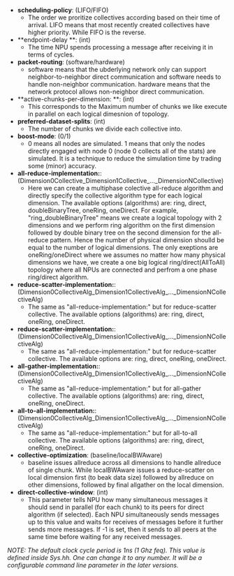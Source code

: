 *  **scheduling-policy**: (LIFO/FIFO) 
	* The order we proritize collectives according based on their time of arrival.
        LIFO means that most recently created collectives have higher priority. While
	FIFO is the reverse.
*   **endpoint-delay **: (int)
	* The time NPU spends processing a message after receiving it in terms of cycles.
*   **packet-routing**: (software/hardware)
	* software means that the ubderlying network only can support neighbor-to-neighbor 
	direct communication and software needs to handle non-neighbor communication.
        hardware means that the network protocol allows non-neighbor direct communication.
*  **active-chunks-per-dimension: **: (int)
	* This corresponds to the Maximum number of chunks we like execute in parallel on
	each logical dimesnion of topology.
*  **preferred-dataset-splits**: (int)
	* The number of chunks we divide each collective into.
*  **boost-mode**: (0/1)
	* 0 means all nodes are simulated. 1 means that only the nodes
	directly engaged with node 0 (node 0 collects all of the stats)
	are simulated. It is a technique to reduce the simulation time
	by trading some (minor) accuracy.
* **all-reduce-implementation:**: (Dimension0Collective_Dimension1Collective_...\_DimensionNCollective)
	* Here we can create a multiphase colective all-reduce algorithm and directly specify
	the collective algorithm type for each logical dimension. The available options (algorithms) are:
	ring, direct, doubleBinaryTree, oneRing, oneDirect.
	For example, "ring_doubleBinaryTree" means we create a 
	logical topology with 2 dimensions and we perform ring algorithm
	on the first dimension followed by double binary tree on the second
	dimension for the all-reduce pattern. Hence the number of physical dimension shoulld be
	equal to the number of logical dimensions. The only exeptions are oneRing/oneDirect
	where we assumes no matter how many physical dimensions we have, we create a one big logical
	ring/direct(AllToAll) topology where all NPUs are connected and perfrom a one phase ring/direct algorithm. 
* **reduce-scatter-implementation:**: (Dimension0CollectiveAlg_Dimension1CollectiveAlg_...\_DimensionNCollectiveAlg)
	* The same as "all-reduce-implementation:" but for reduce-scatter collective. 
	The available options (algorithms) are: ring, direct, oneRing, oneDirect.
* **reduce-scatter-implementation:**: (Dimension0CollectiveAlg_Dimension1CollectiveAlg_...\_DimensionNCollectiveAlg)
	* The same as "all-reduce-implementation:" but for reduce-scatter collective. 
	The available options are: ring, direct, oneRing, oneDirect.
* **all-gather-implementation:**: (Dimension0CollectiveAlg_Dimension1CollectiveAlg_...\_DimensionNCollectiveAlg)
	* The same as "all-reduce-implementation:" but for all-gather collective. 
	The available options (algorithms) are: ring, direct, oneRing, oneDirect.
* **all-to-all-implementation:**: (Dimension0CollectiveAlg_Dimension1CollectiveAlg_...\_DimensionNCollectiveAlg)
	* The same as "all-reduce-implementation:" but for all-to-all collective. 
	The available options (algorithms) are: ring, direct, oneRing, oneDirect.  
* **collective-optimization**: (baseline/localBWAware)
	* baseline issues allreduce across all dimensions to handle
	allreduce of single chunk. While localBWAware issues a 
	reduce-scatter on  local dimension first (to beak data size)
	followed by allreduce on other dimensions, followed by final allgather
	on the local dimension.
* **direct-collective-window**: (int)
	* This parameter tells NPU how many simultaneous messages it should send in parallel (for each chunk)
	to its peers for direct algorithm (if selected). Each NPU simultaneously sends messages up to this value
	and waits for receives of messages before it further sends more messages. If -1 is set, then it sends to
	all peers at the same time before waiting for any received messages.
	
*NOTE: The default clock cycle period is 1ns (1 Ghz feq). This value is defined inside Sys.hh.
One can change it to any number. It will be a configurable command line parameter in the later
versions.*
